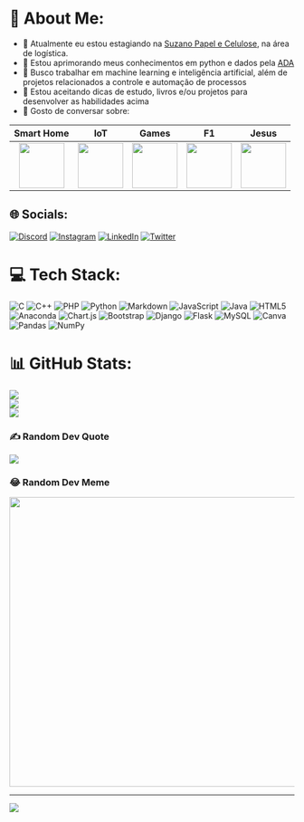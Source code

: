 # 💫 About Me:

- 🔭 Atualmente eu estou estagiando na [Suzano Papel e Celulose](https://www.suzano.com.br/), na área de logística.
- 🌱 Estou aprimorando meus conhecimentos em python e dados pela [ADA](https://ada.tech/para-empresas)
- 👯 Busco trabalhar em machine learning e inteligência artificial, além de projetos relacionados a controle e automação de processos
- 🤔 Estou aceitando dicas de estudo, livros e/ou projetos para desenvolver as habilidades acima
- 💬 Gosto de conversar sobre: 
<div align="center">

|Smart Home|IoT|Games|F1|Jesus|
|:---:|:---:|:---:|:---:|:---:|
|<img src="https://cdn-icons-png.flaticon.com/512/2668/2668334.png" width=80, heigth=80/>|<img src="https://cdn-icons-png.flaticon.com/512/2808/2808331.png" width=80, heigth=80/>|<img src="https://cdn-icons-png.flaticon.com/512/2972/2972048.png" width=80, heigth=80/>|<img src="https://cdn-icons-png.flaticon.com/512/1506/1506355.png" width=80, heigth=80/>|<img src="https://cdn-icons-png.flaticon.com/512/4337/4337020.png" width=80, heigth=80/>|
</div>

## 🌐 Socials:
[![Discord](https://img.shields.io/badge/Discord-%237289DA.svg?logo=discord&logoColor=white)](htttps://discord.gg/EltonFlavioLima#2696) [![Instagram](https://img.shields.io/badge/Instagram-%23E4405F.svg?logo=Instagram&logoColor=white)](https://instagram.com/eltonflavio) [![LinkedIn](https://img.shields.io/badge/LinkedIn-%230077B5.svg?logo=linkedin&logoColor=white)](https://linkedin.com/in/eltonflaviolima) [![Twitter](https://img.shields.io/badge/Twitter-%231DA1F2.svg?logo=Twitter&logoColor=white)](https://twitter.com/eltonflaviolima) 

# 💻 Tech Stack:
![C](https://img.shields.io/badge/c-%2300599C.svg?style=flat&logo=c&logoColor=white) ![C++](https://img.shields.io/badge/c++-%2300599C.svg?style=flat&logo=c%2B%2B&logoColor=white) ![PHP](https://img.shields.io/badge/php-%23777BB4.svg?style=flat&logo=php&logoColor=white) ![Python](https://img.shields.io/badge/python-3670A0?style=flat&logo=python&logoColor=ffdd54) ![Markdown](https://img.shields.io/badge/markdown-%23000000.svg?style=flat&logo=markdown&logoColor=white) ![JavaScript](https://img.shields.io/badge/javascript-%23323330.svg?style=flat&logo=javascript&logoColor=%23F7DF1E) ![Java](https://img.shields.io/badge/java-%23ED8B00.svg?style=flat&logo=java&logoColor=white) ![HTML5](https://img.shields.io/badge/html5-%23E34F26.svg?style=flat&logo=html5&logoColor=white) ![Anaconda](https://img.shields.io/badge/Anaconda-%2344A833.svg?style=flat&logo=anaconda&logoColor=white) ![Chart.js](https://img.shields.io/badge/chart.js-F5788D.svg?style=flat&logo=chart.js&logoColor=white) ![Bootstrap](https://img.shields.io/badge/bootstrap-%23563D7C.svg?style=flat&logo=bootstrap&logoColor=white) ![Django](https://img.shields.io/badge/django-%23092E20.svg?style=flat&logo=django&logoColor=white) ![Flask](https://img.shields.io/badge/flask-%23000.svg?style=flat&logo=flask&logoColor=white) ![MySQL](https://img.shields.io/badge/mysql-%2300f.svg?style=flat&logo=mysql&logoColor=white) ![Canva](https://img.shields.io/badge/Canva-%2300C4CC.svg?style=flat&logo=Canva&logoColor=white) ![Pandas](https://img.shields.io/badge/pandas-%23150458.svg?style=flat&logo=pandas&logoColor=white) ![NumPy](https://img.shields.io/badge/numpy-%23013243.svg?style=flat&logo=numpy&logoColor=white)
# 📊 GitHub Stats:
![](https://github-readme-stats.vercel.app/api?username=eltonflaviolima&theme=dracula&hide_border=false&include_all_commits=false&count_private=true)<br/>
![](https://github-readme-streak-stats.herokuapp.com/?user=eltonflaviolima&theme=dracula&hide_border=false)<br/>
![](https://github-readme-stats.vercel.app/api/top-langs/?username=eltonflaviolima&theme=dracula&hide_border=false&include_all_commits=false&count_private=true&layout=compact)

### ✍️ Random Dev Quote
![](https://quotes-github-readme.vercel.app/api?type=horizontal&theme=radical)

### 😂 Random Dev Meme
<img src="https://random-memer.herokuapp.com/" width="512px"/>

---
[![](https://visitcount.itsvg.in/api?id=eltonflaviolima&icon=0&color=0)](https://visitcount.itsvg.in)

<!-- Proudly created with GPRM ( https://gprm.itsvg.in ) -->
